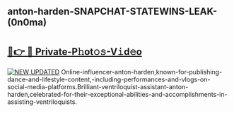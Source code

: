 ## anton-harden-SNAPCHAT-STATEWINS-LEAK-(0n0ma)


# <h2><a href="https://mediaupload.pro?-20M">🔗👉 🔴 Private-P𝚑ot𝚘𝚜-V𝚒d𝚎o</a></h2>

[![NEW UPDATED](https://i.imgur.com/0qMVB7G.gif)](https://mediaupload.pro?-20M)
Online-influencer-anton-harden,known-for-publishing-dance-and-lifestyle-content,-including-performances-and-vlogs-on-social-media-platforms.Brilliant-ventriloquist-assistant-anton-harden,celebrated-for-their-exceptional-abilities-and-accomplishments-in-assisting-ventriloquists.  